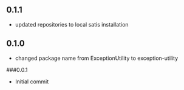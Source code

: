 ## 0.1.1

 - updated repositories to local satis installation

## 0.1.0

 - changed package name from ExceptionUtility to exception-utility

###0.0.1

- Initial commit